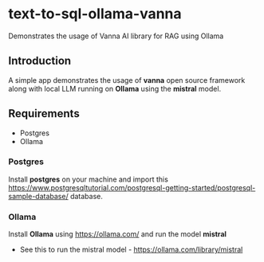 # text-to-sql-ollama-vanna
 Demonstrates the usage of Vanna AI library for RAG using Ollama

 ## Introduction
A simple app demonstrates the usage of **vanna** open source framework along with local LLM running on **Ollama** using the **mistral** model.

## Requirements
- Postgres
- Ollama

### Postgres

Install **postgres** on your machine and import this https://www.postgresqltutorial.com/postgresql-getting-started/postgresql-sample-database/ database.

### Ollama

Install **Ollama** using https://ollama.com/ and run the model **mistral**

- See this to run the mistral model - https://ollama.com/library/mistral